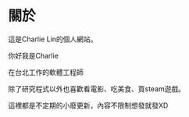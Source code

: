 # 關於
這是Charlie Lin的個人網站。

你好我是Charlie

在台北工作的軟體工程師

除了研究程式以外也喜歡看電影、吃美食、買steam遊戲。

這裡都是不定期的小廢更新，內容不限制想發就發XD